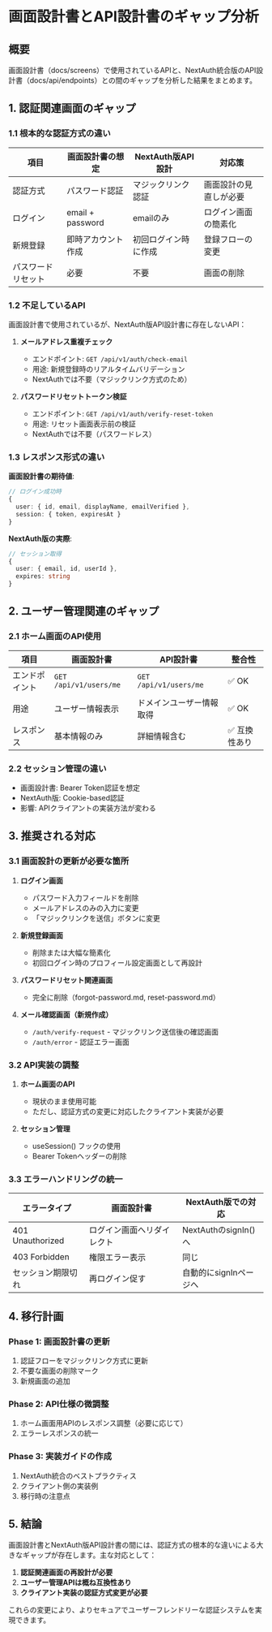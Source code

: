 # 画面設計書とAPI設計書のギャップ分析

## 概要

画面設計書（docs/screens）で使用されているAPIと、NextAuth統合版のAPI設計書（docs/api/endpoints）との間のギャップを分析した結果をまとめます。

## 1. 認証関連画面のギャップ

### 1.1 根本的な認証方式の違い

| 項目 | 画面設計書の想定 | NextAuth版API設計 | 対応策 |
|------|------------------|-------------------|---------|
| 認証方式 | パスワード認証 | マジックリンク認証 | 画面設計の見直しが必要 |
| ログイン | email + password | emailのみ | ログイン画面の簡素化 |
| 新規登録 | 即時アカウント作成 | 初回ログイン時に作成 | 登録フローの変更 |
| パスワードリセット | 必要 | 不要 | 画面の削除 |

### 1.2 不足しているAPI

画面設計書で使用されているが、NextAuth版API設計書に存在しないAPI：

1. **メールアドレス重複チェック**
   - エンドポイント: `GET /api/v1/auth/check-email`
   - 用途: 新規登録時のリアルタイムバリデーション
   - NextAuthでは不要（マジックリンク方式のため）

2. **パスワードリセットトークン検証**
   - エンドポイント: `GET /api/v1/auth/verify-reset-token`
   - 用途: リセット画面表示前の検証
   - NextAuthでは不要（パスワードレス）

### 1.3 レスポンス形式の違い

**画面設計書の期待値**:
```typescript
// ログイン成功時
{
  user: { id, email, displayName, emailVerified },
  session: { token, expiresAt }
}
```

**NextAuth版の実際**:
```typescript
// セッション取得
{
  user: { email, id, userId },
  expires: string
}
```

## 2. ユーザー管理関連のギャップ

### 2.1 ホーム画面のAPI使用

| 項目 | 画面設計書 | API設計書 | 整合性 |
|------|------------|-----------|---------|
| エンドポイント | `GET /api/v1/users/me` | `GET /api/v1/users/me` | ✅ OK |
| 用途 | ユーザー情報表示 | ドメインユーザー情報取得 | ✅ OK |
| レスポンス | 基本情報のみ | 詳細情報含む | ✅ 互換性あり |

### 2.2 セッション管理の違い

- 画面設計書: Bearer Token認証を想定
- NextAuth版: Cookie-based認証
- 影響: APIクライアントの実装方法が変わる

## 3. 推奨される対応

### 3.1 画面設計の更新が必要な箇所

1. **ログイン画面**
   - パスワード入力フィールドを削除
   - メールアドレスのみの入力に変更
   - 「マジックリンクを送信」ボタンに変更

2. **新規登録画面**
   - 削除または大幅な簡素化
   - 初回ログイン時のプロフィール設定画面として再設計

3. **パスワードリセット関連画面**
   - 完全に削除（forgot-password.md, reset-password.md）

4. **メール確認画面（新規作成）**
   - `/auth/verify-request` - マジックリンク送信後の確認画面
   - `/auth/error` - 認証エラー画面

### 3.2 API実装の調整

1. **ホーム画面のAPI**
   - 現状のまま使用可能
   - ただし、認証方式の変更に対応したクライアント実装が必要

2. **セッション管理**
   - useSession() フックの使用
   - Bearer Tokenヘッダーの削除

### 3.3 エラーハンドリングの統一

| エラータイプ | 画面設計書 | NextAuth版での対応 |
|--------------|------------|-------------------|
| 401 Unauthorized | ログイン画面へリダイレクト | NextAuthのsignIn()へ |
| 403 Forbidden | 権限エラー表示 | 同じ |
| セッション期限切れ | 再ログイン促す | 自動的にsignInページへ |

## 4. 移行計画

### Phase 1: 画面設計書の更新
1. 認証フローをマジックリンク方式に更新
2. 不要な画面の削除マーク
3. 新規画面の追加

### Phase 2: API仕様の微調整
1. ホーム画面用APIのレスポンス調整（必要に応じて）
2. エラーレスポンスの統一

### Phase 3: 実装ガイドの作成
1. NextAuth統合のベストプラクティス
2. クライアント側の実装例
3. 移行時の注意点

## 5. 結論

画面設計書とNextAuth版API設計書の間には、認証方式の根本的な違いによる大きなギャップが存在します。主な対応として：

1. **認証関連画面の再設計が必要**
2. **ユーザー管理APIは概ね互換性あり**
3. **クライアント実装の認証方式変更が必要**

これらの変更により、よりセキュアでユーザーフレンドリーな認証システムを実現できます。